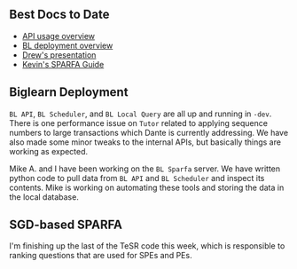 ## Best Docs to Date
- [API usage overview](https://github.com/openstax/napkin-notes/blob/master/kevin/160921_biglearnApis/api_usage.md)
- [BL deployment overview](https://github.com/openstax/napkin-notes/blob/master/kevin/BiglearnArchitectureDeployment.pdf)
- [Drew's presentation](https://docs.google.com/presentation/d/1qoPqBLD4XqOsIfcM6aJH7IaDQRsxxuA6QBLy4GIZy7w/edit#slide=id.p)
- [Kevin's SPARFA Guide](https://github.com/openstax/sparfa-sandbox/blob/klb_sgd/klb_sparfa_guide/sparfa_guide.pdf)

## Biglearn Deployment

`BL API`, `BL Scheduler`, and `BL Local Query` 
are all up and running in `-dev`.  
There is one performance issue on `Tutor` 
related to applying sequence numbers to large transactions
which Dante is currently addressing.
We have also made some minor tweaks to the internal APIs,
but basically things are working as expected.

Mike A. and I 
have been working on the `BL Sparfa` server.
We have written python code 
to pull data from `BL API` and `BL Scheduler`
and inspect its contents.
Mike is working on automating these tools
and storing the data in the local database.

## SGD-based SPARFA

I'm finishing up the last of the TeSR code this week,
which is responsible to ranking questions
that are used for SPEs and PEs.
